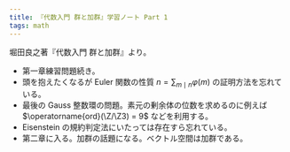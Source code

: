 ```yaml
---
title: 『代数入門 群と加群』学習ノート Part 1
tags: math
---
```


堀田良之著『代数入門 群と加群』より。

* 第一章練習問題続き。
* 頭を抱えたくなるが Euler 関数の性質 $n = \displaystyle \sum_{m \mid n}\varphi(m)$ の証明方法を忘れている。
* 最後の Gauss 整数環の問題。素元の剰余体の位数を求めるのに例えば $\operatorname{ord}(\Z/\Z3) = 9$ などを利用する。
* Eisenstein の規約判定法にいたっては存在すら忘れている。
* 第二章に入る。加群の話題になる。ベクトル空間は加群である。
